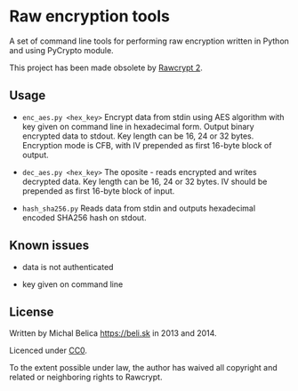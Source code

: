 Raw encryption tools
====================

A set of command line tools for performing raw encryption written in Python
and using PyCrypto module.

This project has been made obsolete by [Rawcrypt 2](https://github.com/beli-sk/rawcrypt2).


Usage
-----

* ```enc_aes.py <hex_key>``` Encrypt data from stdin using AES algorithm with key given on command line
  in hexadecimal form.
  Output binary encrypted data to stdout.
  Key length can be 16, 24 or 32 bytes.
  Encryption mode is CFB, with IV prepended as first 16-byte block of output.

* ```dec_aes.py <hex_key>``` The oposite - reads encrypted and writes decrypted data.
  Key length can be 16, 24 or 32 bytes.
  IV should be prepended as first 16-byte block of input.

* ```hash_sha256.py``` Reads data from stdin and outputs hexadecimal encoded SHA256 hash on stdout.


Known issues
------------

* data is not authenticated

* key given on command line


License
-------

Written by Michal Belica <https://beli.sk> in 2013 and 2014.

Licenced under [CC0](https://creativecommons.org/publicdomain/zero/1.0/).

To the extent possible under law, the author has waived all copyright
and related or neighboring rights to Rawcrypt.

